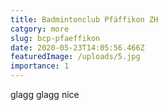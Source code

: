 ```yaml
---
title: Badmintonclub Pfäffikon ZH
catgory: more
slug: bcp-pfaeffikon
date: 2020-05-23T14:05:56.466Z
featuredImage: /uploads/5.jpg
importance: 1
---
```

glagg glagg nice